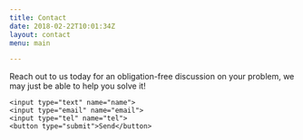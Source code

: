 ```yaml
---
title: Contact
date: 2018-02-22T10:01:34Z
layout: contact
menu: main

---
```

Reach out to us today for an obligation-free discussion on your problem, we may just be able to help you solve it!

<form action="https://getform.io/f/5aeb79ca-5c80-4be8-9670-196582b7f6a7" method="POST">

    <input type="text" name="name">
    <input type="email" name="email">
    <input type="tel" name="tel">
    <button type="submit">Send</button>

</form>
